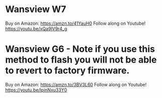 # Wansview W7

Buy on Amazon: https://amzn.to/41YauH0
Follow along on Youtube! https://youtu.be/xQa9lV9r4_g

# Wansview G6 - Note if you use this method to flash you will not be able to revert to factory firmware.

Buy on Amazon: https://amzn.to/3BV3L60
Follow along on Youtube! https://youtu.be/lpinNxu33Y0
